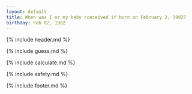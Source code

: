 ```yaml
---
layout: default
title: When was I or my baby conceived if born on February 2, 1902?
birthday: Feb 02, 1902
---
```


{% include header.md %}

{% include guess.md %}

{% include calculate.md %}

{% include safety.md %}

{% include footer.md %}



